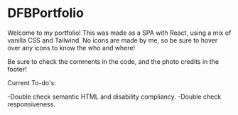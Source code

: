 # DFBPortfolio

Welcome to my portfolio! This was made as a SPA with React, using a mix of vanilla CSS and Tailwind. No icons are made by me, so be sure
to hover over any icons to know the who and where!

Be sure to check the comments in the code, and the photo credits in the footer! 

Current To-do's:

-Double check semantic HTML and disability compliancy.
-Double check responsiveness.

